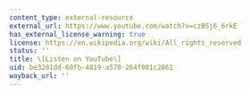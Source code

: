 ```yaml
---
content_type: external-resource
external_url: https://www.youtube.com/watch?v=czBSj6_6rkE
has_external_license_warning: true
license: https://en.wikipedia.org/wiki/All_rights_reserved
status: ''
title: \[Listen on YouTube\]
uid: be3281dd-60fb-4819-a570-264f001c2861
wayback_url: ''
---
```

